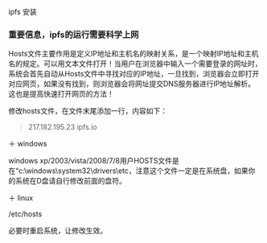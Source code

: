 ipfs 安装




### 重要信息，ipfs的运行需要**科学上网**

Hosts文件主要作用是定义IP地址和主机名的映射关系，是一个映射IP地址和主机名的规定。可以用文本文件打开！当用户在浏览器中输入一个需要登录的网址时，系统会首先自动从Hosts文件中寻找对应的IP地址，一旦找到，浏览器会立即打开对应网页，如果没有找到，则浏览器会将网址提交DNS服务器进行IP地址解析。这也是提高快速打开网页的方法！

修改hosts文件，在文件末尾添加一行，内容如下：

> 217.182.195.23 ipfs.io

＋ windows
   
   windows xp/2003/vista/2008/7/8用户HOSTS文件是在“c:\windows\system32\drivers\etc，注意这个文件一定是在系统盘，如果你的系统在D盘请自行修改前面的盘符。

＋ linux

   /etc/hosts
   
   必要时重启系统，让修改生效。
